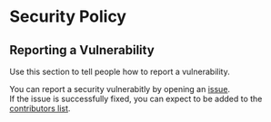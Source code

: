 # Security Policy

## Reporting a Vulnerability

Use this section to tell people how to report a vulnerability.

You can report a security vulnerabitly by opening an [issue](https://github.com/Nathn/MasterQuizz/issues).\
If the issue is successfully fixed, you can expect to be added to the [contributors list](https://masterquizz.fr/about).
